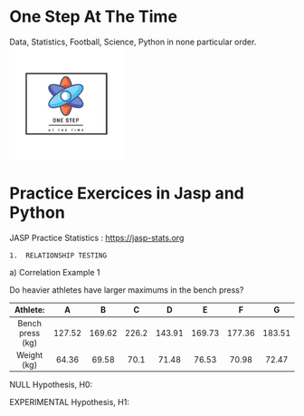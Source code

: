 # One Step At The Time

Data, Statistics, Football, Science, Python in none particular order.
<img src="One%20step%202.png" alt="drawing" width="200"/>
# Practice Exercices in Jasp and Python
JASP Practice Statistics : https://jasp-stats.org

    1.	RELATIONSHIP TESTING
    
a)	Correlation Example 1

Do heavier athletes have larger maximums in the bench press?

|     Athlete:     |    A   |    B   |   C   |    D   |    E   |    F   |    G   |
|:----------------:|:------:|:------:|:-----:|:------:|:------:|:------:|:------:|
| Bench press (kg) | 127.52 | 169.62 | 226.2 | 143.91 | 169.73 | 177.36 | 183.51 |
|    Weight (kg)   |  64.36 |  69.58 |  70.1 |  71.48 |  76.53 |  70.98 |  72.47 |


NULL Hypothesis, H0:

EXPERIMENTAL Hypothesis, H1:
